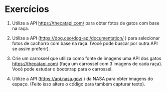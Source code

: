 # Exercícios

1. Utilize a API https://thecatapi.com/ para obter fotos de gatos com base na raça.

2. Utilize a API (https://dog.ceo/dog-api/documentation/ ) para selecionar fotos de cachorro com base na raça. (Você pode buscar por outra API se assim preferir).

3. Crie um carrossel que utiliza como fonte de imagens uma API dos gatos https://thecatapi.com/ (faça um carrossel com 3 imagens de cada raça). Você pode estudar o bootstrap para o carrossel.

4. Utilize a API (https://api.nasa.gov/ ) da NASA para obter imagens do espaço. (Feito isso altere o código para também capturar texto).
